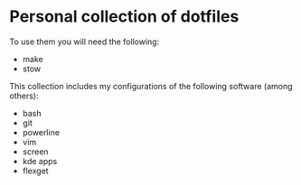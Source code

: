 # Personal collection of dotfiles

To use them you will need the following:
- make
- stow

This collection includes my configurations of the following software (among others):
- bash
- git
- powerline
- vim
- screen
- kde apps
- flexget


